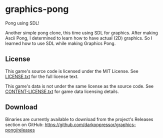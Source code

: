 # graphics-pong
Pong using SDL!

Another simple pong clone, this time using SDL for graphics.
After making Ascii Pong, I determined to learn how to have actual (2D) graphics. So I learned how to use SDL while making Graphics Pong.

## License
This game's source code is licensed under the MIT License. See [LICENSE.txt](docs/LICENSE.txt) for the full license text.

This game's data is not under the same license as the source code. See [CONTENT-LICENSE.txt](docs/CONTENT-LICENSE.txt) for game data licensing details.

## Download
Binaries are currently available to download from the project's Releases section on GitHub:
https://github.com/darkoppressor/graphics-pong/releases
